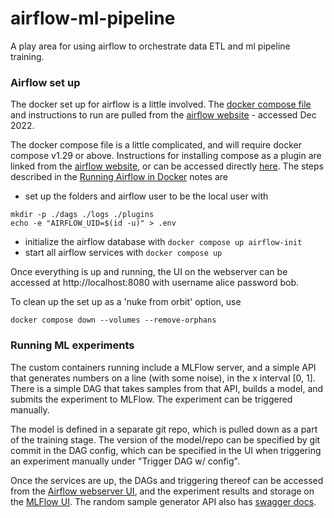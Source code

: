 # airflow-ml-pipeline
A play area for using airflow to orchestrate data ETL and ml pipeline training.

### Airflow set up

The docker set up for airflow is a little involved. The [docker compose file](./docker-compose.yaml) and instructions to run are pulled from the
[airflow website](https://airflow.apache.org/docs/apache-airflow/stable/howto/docker-compose/index.html) - accessed Dec 2022.

The docker compose file is a little complicated, and will require docker compose v1.29 or above. Instructions for installing
compose as a plugin are linked from the [airflow website](https://airflow.apache.org/docs/apache-airflow/stable/howto/docker-compose/index.html),
or can be accessed directly [here](https://docs.docker.com/compose/install/).
The steps described in the [Running Airflow in Docker](https://airflow.apache.org/docs/apache-airflow/stable/howto/docker-compose/index.html) notes are
- set up the folders and airflow user to be the local user with
```
mkdir -p ./dags ./logs ./plugins
echo -e "AIRFLOW_UID=$(id -u)" > .env
```
- initialize the airflow database with `docker compose up airflow-init`
- start all airflow services with `docker compose up`

Once everything is up and running, the UI on the webserver can be accessed at http://localhost:8080 with username alice password bob.

To clean up the set up as a 'nuke from orbit' option, use
```
docker compose down --volumes --remove-orphans
```

### Running ML experiments

The custom containers running include a MLFlow server, and a simple API that generates numbers on a line (with some noise), in the x interval \[0, 1\].
There is a simple DAG that takes samples from that API, builds a model, and submits the experiment to MLFlow. The experiment can
be triggered manually.

The model is defined in a separate git repo, which is pulled down as a part of the training stage. The version of the model/repo can
be specified by git commit in the DAG config, which can be specified in the UI when triggering an experiment manually under "Trigger DAG w/ config".

Once the services are up, the DAGs and triggering thereof can be accessed from the [Airflow webserver UI](http://localhost:8080/), and
the experiment results and storage on the [MLFlow UI](http://localhost:5000/). The random sample generator API also has
[swagger docs](http://localhost:6780/docs).
